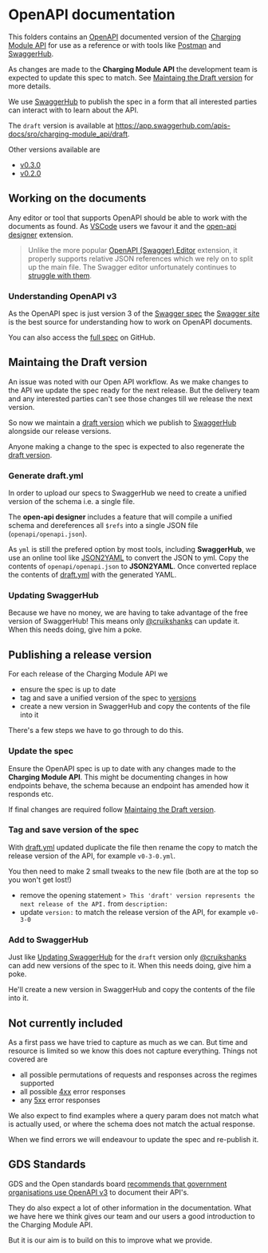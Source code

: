 # OpenAPI documentation

This folders contains an [OpenAPI](https://github.com/OAI/OpenAPI-Specification) documented version of the [Charging Module API](https://github.com/DEFRA/charging-module-api) for use as a reference or with tools like [Postman](https://www.postman.com/) and [SwaggerHub](https://swagger.io/tools/swaggerhub/).

As changes are made to the **Charging Module API** the development team is expected to update this spec to match. See [Maintaing the Draft version](#maintaing-the-draft-version) for more details.

We use [SwaggerHub](https://swagger.io/tools/swaggerhub/) to publish the spec in a form that all interested parties can interact with to learn about the API.

The `draft` version is available at <https://app.swaggerhub.com/apis-docs/sro/charging-module_api/draft>.

Other versions available are

- [v0.3.0](https://app.swaggerhub.com/apis-docs/sro/charging-module_api/v0.3.0)
- [v0.2.0](https://app.swaggerhub.com/apis-docs/sro/charging-module_api/v0.2.0)

## Working on the documents

Any editor or tool that supports OpenAPI should be able to work with the documents as found. As [VSCode](https://code.visualstudio.com/) users we favour it and the [open-api designer](https://marketplace.visualstudio.com/items?itemName=philosowaffle.openapi-designer) extension.

> Unlike the more popular [OpenAPI (Swagger) Editor](https://marketplace.visualstudio.com/items?itemName=42Crunch.vscode-openapi) extension, it properly supports relative JSON references which we rely on to split up the main file. The Swagger editor unfortunately continues to [struggle with them](https://github.com/swagger-api/swagger-editor/issues/1409).

### Understanding OpenAPI v3

As the OpenAPI spec is just version 3 of the [Swagger spec](https://swagger.io/docs/specification/2-0/what-is-swagger/) the [Swagger site](https://swagger.io/docs/specification/about/) is the best source for understanding how to work on OpenAPI documents.

You can also access the [full spec](https://github.com/OAI/OpenAPI-Specification) on GitHub.

## Maintaing the Draft version

An issue was noted with our Open API workflow. As we make changes to the API we update the spec ready for the next release. But the delivery team and any interested parties can't see those changes till we release the next version.

So now we maintain a [draft version](/openapi/versions/draft.yml) which we publish to [SwaggerHub](https://app.swaggerhub.com/apis-docs/sro/charging-module_api/draft) alongside our release versions.

Anyone making a change to the spec is expected to also regenerate the [draft version](/openapi/versions/draft.yml).

### Generate draft.yml

In order to upload our specs to SwaggerHub we need to create a unified version of the schema i.e. a single file.

The **open-api designer** includes a feature that will compile a unified schema and dereferences all `$refs` into a single JSON file (`openapi/openapi.json`).

As `yml` is still the prefered option by most tools, including **SwaggerHub**, we use an online tool like [JSON2YAML](https://www.json2yaml.com/) to convert the JSON to yml. Copy the contents of `openapi/openapi.json` to **JSON2YAML**. Once converted replace the contents of [draft.yml](/openapi/versions/draft.yml) with the generated YAML.

### Updating SwaggerHub

Because we have no money, we are having to take advantage of the free version of SwaggerHub! This means only [@cruikshanks](https://github.com/Cruikshanks) can update it. When this needs doing, give him a poke.

## Publishing a release version

For each release of the Charging Module API we

- ensure the spec is up to date
- tag and save a unified version of the spec to [versions](openapi/versions)
- create a new version in SwaggerHub and copy the contents of the file into it

There's a few steps we have to go through to do this.

### Update the spec

Ensure the OpenAPI spec is up to date with any changes made to the **Charging Module API**. This might be documenting changes in how endpoints behave, the schema because an endpoint has amended how it responds etc.

If final changes are required follow [Maintaing the Draft version](#maintaing-the-draft-version).

### Tag and save version of the spec

With [draft.yml](/openapi/versions/draft.yml) updated duplicate the file then rename the copy to match the release version of the API, for example `v0-3-0.yml`.

You then need to make 2 small tweaks to the new file (both are at the top so you won't get lost!)

- remove the opening statement `> This 'draft' version represents the next release of the API.` from `description:`
- update `version:` to match the release version of the API, for example `v0-3-0`

### Add to SwaggerHub

Just like [Updating SwaggerHub](#updating-swaggerhub) for the `draft` version only [@cruikshanks](https://github.com/Cruikshanks) can add new versions of the spec to it. When this needs doing, give him a poke.

He'll create a new version in SwaggerHub and copy the contents of the file into it.

## Not currently included

As a first pass we have tried to capture as much as we can. But time and resource is limited so we know this does not capture everything. Things not covered are

- all possible permutations of requests and responses across the regimes supported
- all possible [4xx](https://developer.mozilla.org/en-US/docs/Web/HTTP/Status) error responses
- any [5xx](https://developer.mozilla.org/en-US/docs/Web/HTTP/Status) error responses

We also expect to find examples where a query param does not match what is actually used, or where the schema does not match the actual response.

When we find errors we will endeavour to update the spec and re-publish it.

## GDS Standards

GDS and the Open standards board [recommends that government organisations use OpenAPI v3](https://www.gov.uk/government/publications/recommended-open-standards-for-government/describing-restful-apis-with-openapi-3) to document their API's.

They do also expect a lot of other information in the documentation. What we have here we think gives our team and our users a good introduction to the Charging Module API.

But it is our aim is to build on this to improve what we provide.
